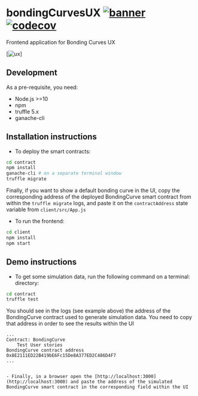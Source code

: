 # bondingCurvesUX [![banner](https://travis-ci.org/Superjo149/bondingCurvesUX.svg?branch=master)](https://travis-ci.org/Superjo149/bondingCurvesUX) [![codecov](https://codecov.io/gh/Superjo149/bondingCurvesUX/branch/master/graph/badge.svg)](https://codecov.io/gh/Superjo149/bondingCurvesUX)
Frontend application for Bonding Curves UX

[![ux](https://camo.githubusercontent.com/a30a16d25ba596dc9d29cab06649ba1c74be6833/68747470733a2f2f7468756d62732e6766796361742e636f6d2f576569676874795365636f6e6468616e64416e61636f6e64612d73697a655f726573747269637465642e676966)]

## Development

As a pre-requisite, you need:

- Node.js >=10
- npm
- truffle 5.x
- ganache-cli


## Installation instructions

- To deploy the smart contracts:

```bash
cd contract
npm install
ganache-cli # on a separate terminal window
truffle migrate
```

Finally, if you want to show a default bonding curve in the UI, copy the corresponding address of the deployed BondingCurve smart contract from within the `truffle migrate` logs, and paste it on the `contractAddress` state variable from `client/src/App.js`

- To run the frontend:


```bash
cd client
npm install
npm start
```

## Demo instructions

- To get some simulation data, run the following command on a terminal: directory:

```bash
cd contract
truffle test
```

You should see in the logs (see example above) the address of the BondingCurve contract used to generate simulation data. You need to copy that address in order to see the results within the UI

```
...
Contract: BondingCurve
    Test User stories
BondingCurve contract address 0x8E2111ED22B419bE6Fc15De8A377ED2C486D4F7
...
```

```

- Finally, in a browser open the [http://localhost:3000](http://localhost:3000) and paste the address of the simulated BondingCurve smart contract in the corresponding field within the UI
